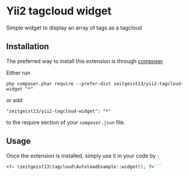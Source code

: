 Yii2 tagcloud widget
====================
Simple widget to display an array of tags as a tagcloud

Installation
------------

The preferred way to install this extension is through [composer](http://getcomposer.org/download/).

Either run

```
php composer.phar require --prefer-dist zeitgeist13/yii2-tagcloud-widget "*"
```

or add

```
"zeitgeist13/yii2-tagcloud-widget": "*"
```

to the require section of your `composer.json` file.


Usage
-----

Once the extension is installed, simply use it in your code by  :

```php
<?= \zeitgeist13\tagcloud\AutoloadExample::widget(); ?>```